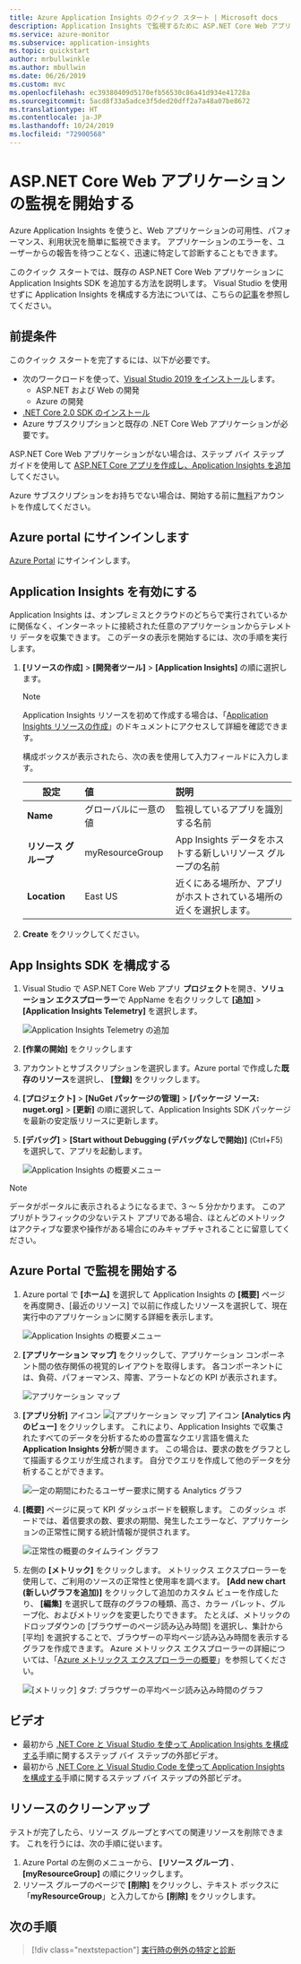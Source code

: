 ```yaml
---
title: Azure Application Insights のクイック スタート | Microsoft docs
description: Application Insights で監視するために ASP.NET Core Web アプリを迅速に設定する手順を説明します
ms.service: azure-monitor
ms.subservice: application-insights
ms.topic: quickstart
author: mrbullwinkle
ms.author: mbullwin
ms.date: 06/26/2019
ms.custom: mvc
ms.openlocfilehash: ec39380409d5170efb56530c86a41d934e41728a
ms.sourcegitcommit: 5acd8f33a5adce3f5ded20dff2a7a48a07be8672
ms.translationtype: HT
ms.contentlocale: ja-JP
ms.lasthandoff: 10/24/2019
ms.locfileid: "72900568"
---
```

# <a name="start-monitoring-your-aspnet-core-web-application"></a>ASP.NET Core Web アプリケーションの監視を開始する

Azure Application Insights を使うと、Web アプリケーションの可用性、パフォーマンス、利用状況を簡単に監視できます。 アプリケーションのエラーを、ユーザーからの報告を待つことなく、迅速に特定して診断することもできます。 

このクイック スタートでは、既存の ASP.NET Core Web アプリケーションに Application Insights SDK を追加する方法を説明します。 Visual Studio を使用せずに Application Insights を構成する方法については、こちらの[記事](https://docs.microsoft.com/azure/azure-monitor/app/asp-net-core)を参照してください。

## <a name="prerequisites"></a>前提条件

このクイック スタートを完了するには、以下が必要です。

- 次のワークロードを使って、[Visual Studio 2019 をインストール](https://www.visualstudio.com/downloads/)します。
  - ASP.NET および Web の開発
  - Azure の開発
- [.NET Core 2.0 SDK のインストール](https://www.microsoft.com/net/core)
- Azure サブスクリプションと既存の .NET Core Web アプリケーションが必要です。

ASP.NET Core Web アプリケーションがない場合は、ステップ バイ ステップ ガイドを使用して [ASP.NET Core アプリを作成し、Application Insights を追加](../../azure-monitor/app/asp-net-core.md)してください。

Azure サブスクリプションをお持ちでない場合は、開始する前に[無料](https://azure.microsoft.com/free/)アカウントを作成してください。

## <a name="sign-in-to-the-azure-portal"></a>Azure portal にサインインします

[Azure Portal](https://portal.azure.com/) にサインインします。

## <a name="enable-application-insights"></a>Application Insights を有効にする

Application Insights は、オンプレミスとクラウドのどちらで実行されているかに関係なく、インターネットに接続された任意のアプリケーションからテレメトリ データを収集できます。 このデータの表示を開始するには、次の手順を実行します。

1. **[リソースの作成]**  >  **[開発者ツール]**  >  **[Application Insights]** の順に選択します。

   > [!NOTE]
   >Application Insights リソースを初めて作成する場合は、「[Application Insights リソースの作成](https://docs.microsoft.com/azure/azure-monitor/app/create-new-resource)」のドキュメントにアクセスして詳細を確認できます。

    構成ボックスが表示されたら、次の表を使用して入力フィールドに入力します。

   | 設定        |  値           | 説明  |
   | ------------- |:-------------|:-----|
   | **Name**      | グローバルに一意の値 | 監視しているアプリを識別する名前 |
   | **リソース グループ**     | myResourceGroup      | App Insights データをホストする新しいリソース グループの名前 |
   | **Location** | East US | 近くにある場所か、アプリがホストされている場所の近くを選択します。 |

2. **Create** をクリックしてください。

## <a name="configure-app-insights-sdk"></a>App Insights SDK を構成する

1. Visual Studio で ASP.NET Core Web アプリ **プロジェクト**を開き、**ソリューション エクスプローラー**で AppName を右クリックして **[追加]**  >  **[Application Insights Telemetry]** を選択します。

    ![Application Insights Telemetry の追加](./media/dotnetcore-quick-start/2vsaddappinsights.png)

2. **[作業の開始]** をクリックします

3. アカウントとサブスクリプションを選択します。Azure portal で作成した**既存のリソース**を選択し、 **[登録]** をクリックします。

4. **[プロジェクト]**  >  **[NuGet パッケージの管理]**  >  **[パッケージ ソース: nuget.org]**  >  **[更新]** の順に選択して、Application Insights SDK パッケージを最新の安定版リリースに更新します。

5. **[デバッグ]**  >  **[Start without Debugging (デバッグなしで開始)]** (Ctrl+F5) を選択して、アプリを起動します。

    ![Application Insights の概要メニュー](./media/dotnetcore-quick-start/3debug.png)

> [!NOTE]
> データがポータルに表示されるようになるまで、3 ～ 5 分かかります。 このアプリがトラフィックの少ないテスト アプリである場合、ほとんどのメトリックはアクティブな要求や操作がある場合にのみキャプチャされることに留意してください。

## <a name="start-monitoring-in-the-azure-portal"></a>Azure Portal で監視を開始する

1. Azure portal で **[ホーム]** を選択して Application Insights の **[概要]** ページを再度開き、[最近のリソース] で以前に作成したリソースを選択して、現在実行中のアプリケーションに関する詳細を表示します。

   ![Application Insights の概要メニュー](./media/dotnetcore-quick-start/4overview.png)

2. **[アプリケーション マップ]** をクリックして、アプリケーション コンポーネント間の依存関係の視覚的レイアウトを取得します。 各コンポーネントには、負荷、パフォーマンス、障害、アラートなどの KPI が表示されます。

   ![アプリケーション マップ](./media/dotnetcore-quick-start/5appmap.png)

3. **[アプリ分析]** アイコン ![[アプリケーション マップ] アイコン](./media/dotnetcore-quick-start/006.png) **[Analytics 内のビュー]** をクリックします。 これにより、Application Insights で収集されたすべてのデータを分析するための豊富なクエリ言語を備えた **Application Insights 分析**が開きます。 この場合は、要求の数をグラフとして描画するクエリが生成されます。 自分でクエリを作成して他のデータを分析することができます。

   ![一定の期間にわたるユーザー要求に関する Analytics グラフ](./media/dotnetcore-quick-start/6analytics.png)

4. **[概要]** ページに戻って KPI ダッシュボードを観察します。  このダッシュ ボードでは、着信要求の数、要求の期間、発生したエラーなど、アプリケーションの正常性に関する統計情報が提供されます。 

   ![正常性の概要のタイムライン グラフ](./media/dotnetcore-quick-start/7kpidashboards.png)

5. 左側の **[メトリック]** をクリックします。 メトリックス エクスプローラーを使用して、ご利用のソースの正常性と使用率を調べます。 **[Add new chart (新しいグラフを追加)]** をクリックして追加のカスタム ビューを作成したり、 **[編集]** を選択して既存のグラフの種類、高さ、カラー パレット、グループ化、およびメトリックを変更したりできます。 たとえば、メトリックのドロップダウンの [ブラウザーのページ読み込み時間] を選択し、集計から [平均] を選択することで、ブラウザーの平均ページ読み込み時間を表示するグラフを作成できます。 Azure メトリックス エクスプローラーの詳細については、「[Azure メトリックス エクスプローラーの概要](../../azure-monitor/platform/metrics-getting-started.md)」を参照してください。

     ![[メトリック] タブ: ブラウザーの平均ページ読み込み時間のグラフ](./media/dotnetcore-quick-start/8metrics.png)

## <a name="video"></a>ビデオ

- 最初から [.NET Core と Visual Studio を使って Application Insights を構成する](https://www.youtube.com/watch?v=NoS9UhcR4gA&t)手順に関するステップ バイ ステップの外部ビデオ。
- 最初から [.NET Core と Visual Studio Code を使って Application Insights を構成する](https://youtu.be/ygGt84GDync)手順に関するステップ バイ ステップの外部ビデオ。

## <a name="clean-up-resources"></a>リソースのクリーンアップ
テストが完了したら、リソース グループとすべての関連リソースを削除できます。 これを行うには、次の手順に従います。

1. Azure Portal の左側のメニューから、 **[リソース グループ]** 、 **[myResourceGroup]** の順にクリックします。
2. リソース グループのページで **[削除]** をクリックし、テキスト ボックスに「**myResourceGroup**」と入力してから **[削除]** をクリックします。

## <a name="next-steps"></a>次の手順

> [!div class="nextstepaction"]
> [実行時の例外の特定と診断](https://docs.microsoft.com/azure/application-insights/app-insights-tutorial-runtime-exceptions)
